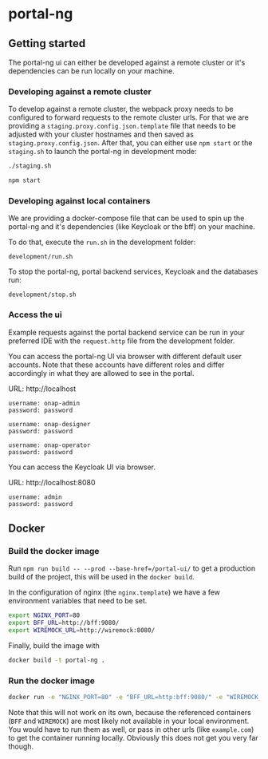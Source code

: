 # portal-ng

## Getting started
The portal-ng ui can either be developed against a remote cluster or it's dependencies can be run locally on your machine.

### Developing against a remote cluster
To develop against a remote cluster, the webpack proxy needs to be configured to forward requests to the remote cluster urls.
For that we are providing a `staging.proxy.config.json.template` file that needs to be adjusted with your cluster hostnames and then saved as `staging.proxy.config.json`.
After that, you can either use `npm start` or the `staging.sh` to launch the portal-ng in development mode:
```sh
./staging.sh
```
```sh
npm start
```

### Developing against local containers
We are providing a docker-compose file that can be used to spin up the portal-ng and it's dependencies (like Keycloak or the bff) on your machine.

To do that, execute the `run.sh` in the development folder:
```shell
development/run.sh
```

To stop the portal-ng, portal backend services, Keycloak and the databases run:

```shell
development/stop.sh
```

### Access the ui
Example requests against the portal backend service can be run in your preferred IDE with the `request.http` file from the development folder.

You can access the portal-ng UI via browser with different default user accounts. Note that these accounts have different roles and differ accordingly
in what they are allowed to see in the portal.

URL: http://localhost
```
username: onap-admin  
password: password

username: onap-designer  
password: password

username: onap-operator  
password: password
```
You can access the Keycloak UI via browser.

URL: http://localhost:8080
```
username: admin  
password: password
```

## Docker
### Build the docker image

Run `npm run build -- --prod --base-href=/portal-ui/` to get a production build of the project, this will be used in the `docker build`.

In the configuration of nginx (the `nginx.template`) we have a few environment variables that need to be set.

```bash
export NGINX_PORT=80
export BFF_URL=http://bff:9080/
export WIREMOCK_URL=http://wiremock:8080/
```

Finally, build the image with

```bash
docker build -t portal-ng .
```

### Run the docker image

```bash
docker run -e "NGINX_PORT=80" -e "BFF_URL=http:bff:9080/" -e "WIREMOCK_URL=http://wiremock:8080/" -p 8080:80 portal-ng
```

Note that this will not work on its own, because the referenced containers (`BFF` and `WIREMOCK`) are most likely not available in your local environment. You would have to run them as well, or pass in other urls (like `example.com`) to get the container running locally. Obviously this does not get you very far though.
